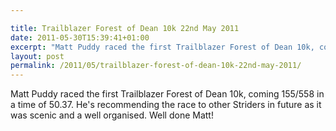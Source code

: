 ```yaml
---

title: Trailblazer Forest of Dean 10k 22nd May 2011
date: 2011-05-30T15:39:41+01:00
excerpt: "Matt Puddy raced the first Trailblazer Forest of Dean 10k, coming 155/558 in a time of 50.37. He's recommending the race to other Striders in future as it was scenic and a well organised. Well done Matt!"
layout: post
permalink: /2011/05/trailblazer-forest-of-dean-10k-22nd-may-2011/
---
```

Matt Puddy raced the first Trailblazer Forest of Dean 10k, coming 155/558 in a time of 50.37. He's recommending the race to other Striders in future as it was scenic and a well organised. Well done Matt!
